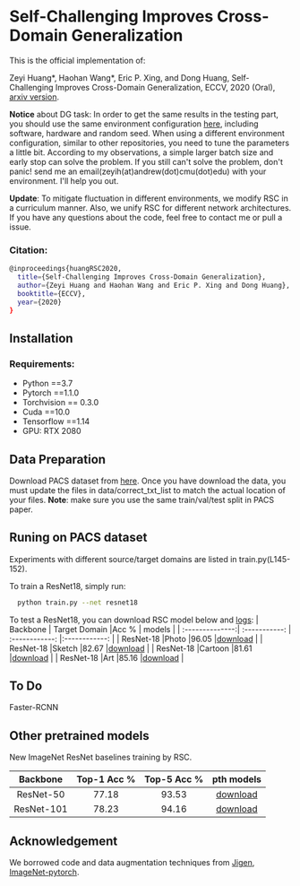 # Self-Challenging Improves Cross-Domain Generalization
This is the official implementation of: 

Zeyi Huang*, Haohan Wang*, Eric P. Xing, and Dong Huang, Self-Challenging Improves Cross-Domain Generalization, ECCV, 2020 (Oral), [arxiv version](https://arxiv.org/abs/2007.02454).

**Notice** about DG task: In order to get the same results in the testing part, you should use the same environment configuration [here](https://github.com/DeLightCMU/RSC/blob/master/Domain_Generalization/env.txt), including software, hardware and random seed. When using a different environment configuration, similar to other repositories, you need to tune the parameters a little bit. According to my observations, a simple larger batch size and early stop can solve the problem. If you still can't solve the problem, don't panic! send me an email(zeyih(at)andrew(dot)cmu(dot)edu) with your environment. I'll help you out.

**Update**: To mitigate fluctuation in different environments, we modify RSC in a curriculum manner. Also, we unify RSC for different network architectures. If you have any questions about the code, feel free to contact me or pull a issue.

### Citation: 

```bash
@inproceedings{huangRSC2020,
  title={Self-Challenging Improves Cross-Domain Generalization},
  author={Zeyi Huang and Haohan Wang and Eric P. Xing and Dong Huang},
  booktitle={ECCV},
  year={2020}
}
```

## Installation

### Requirements:

- Python ==3.7
- Pytorch ==1.1.0
- Torchvision == 0.3.0
- Cuda ==10.0
- Tensorflow ==1.14
- GPU: RTX 2080

## Data Preparation
Download PACS dataset from [here](http://www.eecs.qmul.ac.uk/~dl307/project_iccv2017). Once you have download the data, you must update the files in data/correct_txt_list to match the actual location of your files. **Note**: make sure you use the same train/val/test split in PACS paper.

## Runing on PACS dataset
Experiments with different source/target domains are listed in train.py(L145-152).

To train a ResNet18, simply run:
```bash
  python train.py --net resnet18
```

To test a ResNet18, you can download RSC model below and [logs](https://cmu.box.com/s/yvymx574mr9u76lhqfa01rynimy9tv1p):
| Backbone        | Target Domain |Acc %            | models |
| :--------------:| :-----------: | :------------:  |:------------: |
| ResNet-18       |Photo          |96.05            |[download](https://cmu.box.com/s/hma6aw2ubcjyxpczhto6zortwf8ufin6)   |
| ResNet-18       |Sketch         |82.67            |[download](https://cmu.box.com/s/hfhgwsciz2a6aeg8jhffgwt5yh3dvenq)   |
| ResNet-18       |Cartoon        |81.61            |[download](https://cmu.box.com/s/9rw7z2gxdlq9fsa5sfamjfj1xwj95d54)   |
| ResNet-18       |Art            |85.16            |[download](https://cmu.box.com/s/ixfrzmanpv9t0koutiuaax91a26ylgit)  |


## To Do
Faster-RCNN

## Other pretrained models
New ImageNet ResNet baselines training by RSC.

| Backbone        | Top-1 Acc % |Top-5 Acc % | pth models |
| :--------------:| :--------------: | :------------:  |:------------:  |
| ResNet-50       |77.18           |93.53            |[download](https://cmu.box.com/s/wpcy4mwkfm7gku3q4b115d5y1t69i4s4)   |
| ResNet-101      |78.23           |94.16            |[download](https://cmu.box.com/s/wpcy4mwkfm7gku3q4b115d5y1t69i4s4)   |


## Acknowledgement
We borrowed code and data augmentation techniques from [Jigen](https://github.com/fmcarlucci/JigenDG), [ImageNet-pytorch](https://github.com/pytorch/examples/tree/master/imagenet).
